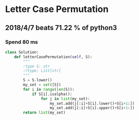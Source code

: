 # Letter Case Permutation

## 2018/4/7 beats 71.22 % of python3
### Spend 80 ms
```python
class Solution:
    def letterCasePermutation(self, S):
        """
        :type S: str
        :rtype: List[str]
        """
        S = S.lower()
        my_set = set([S])
        for i in range(len(S)):
            if S[i].isalpha():
                for j in list(my_set):
                    my_set.add(j[:i]+S[i].lower()+S[i+1:])
                    my_set.add(j[:i]+S[i].upper()+S[i+1:])
        return list(my_set)

```
